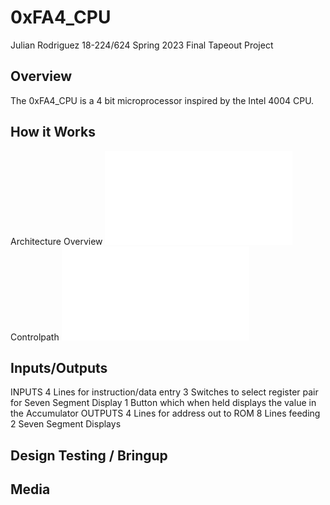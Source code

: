 # 0xFA4_CPU
Julian Rodriguez
18-224/624 Spring 2023 Final Tapeout Project
## Overview
The 0xFA4_CPU is a 4 bit microprocessor inspired by the Intel 4004 CPU.
## How it Works
Architecture Overview
![](0xFA4_Datapath.pdf)
Controlpath
![](FA4_Controls_FSM.pdf)
## Inputs/Outputs
INPUTS
4 Lines for instruction/data entry
3 Switches to select register pair for Seven Segment Display
1 Button which when held displays the value in the Accumulator
OUTPUTS
4 Lines for address out to ROM
8 Lines feeding 2 Seven Segment Displays
## Design Testing / Bringup

## Media

